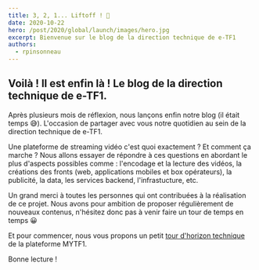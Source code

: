 ```yaml
---
title: 3, 2, 1... Liftoff ! 🚀
date: 2020-10-22
hero: /post/2020/global/launch/images/hero.jpg
excerpt: Bienvenue sur le blog de la direction technique de e-TF1
authors:
  - rpinsonneau
---
```


## Voilà ! Il est enfin là ! Le blog de la direction technique de e-TF1. 
Après plusieurs mois de réflexion, nous lançons enfin notre blog (il était temps 😅). L'occasion de partager avec vous notre quotidien au sein de la direction technique de e-TF1.

Une plateforme de streaming vidéo c'est quoi exactement ? Et comment ça marche ? Nous allons essayer de répondre à ces questions en abordant le plus d'aspects possibles comme : l'encodage et la lecture des vidéos, la créations des fronts (web, applications mobiles et box opérateurs), la publicité, la data, les services backend, l'infrastucture, etc.

Un grand merci à toutes les personnes qui ont contribuées à la réalisation de ce projet. Nous avons pour ambition de proposer régulièrement de nouveaux contenus, n'hésitez donc pas à venir faire un tour de temps en temps 😀

Et pour commencer, nous vous propons un petit [tour d'horizon technique](/post/2020/architecture/presentation/) de la plateforme MYTF1.

Bonne lecture !